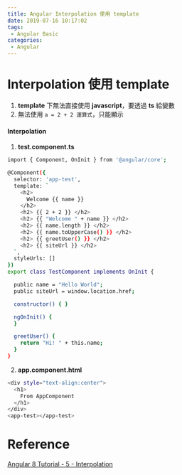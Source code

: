 ```yaml
---
title: Angular Interpolation 使用 template
date: 2019-07-16 10:17:02
tags:
 - Angular Basic
categories: 
 - Angular
---
```


# Interpolation 使用 template
1. **template** 下無法直接使用 **javascript**，要透過 **ts** 給變數
2. 無法使用 `a = 2 + 2 運算式`，只能顯示

#### Interpolation
1. **test.component.ts**
~~~ bash
import { Component, OnInit } from '@angular/core';

@Component({
  selector: 'app-test',
  template: `
    <h2>
      Welcome {{ name }}
    </h2>
    <h2> {{ 2 + 2 }} </h2>
    <h2> {{ "Welcome " + name }} </h2>
    <h2> {{ name.length }} </h2>
    <h2> {{ name.toUpperCase() }} </h2>
    <h2> {{ greetUser() }} </h2>
    <h2> {{ siteUrl }} </h2>
  `,
  styleUrls: []
})
export class TestComponent implements OnInit {

  public name = "Hello World";
  public siteUrl = window.location.href;

  constructor() { }

  ngOnInit() {
  }

  greetUser() {
    return "Hi! " + this.name;
  }
}
~~~

2. **app.component.html**
~~~ bash
<div style="text-align:center">
  <h1>
    From AppComponent
  </h1>
</div>
<app-test></app-test>
~~~

# Reference
[Angular 8 Tutorial - 5 - Interpolation](https://www.youtube.com/watch?v=2a6OfacW_-I&list=PLC3y8-rFHvwhBRAgFinJR8KHIrCdTkZcZ&index=5)